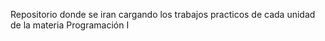 Repositorio donde se iran cargando los trabajos practicos de cada unidad de la materia Programación I
